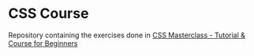 # CSS Course
Repository containing the exercises done in [CSS Masterclass - Tutorial & Course for Beginners](https://www.youtube.com/watch?v=FqmB-Zj2-PA)
